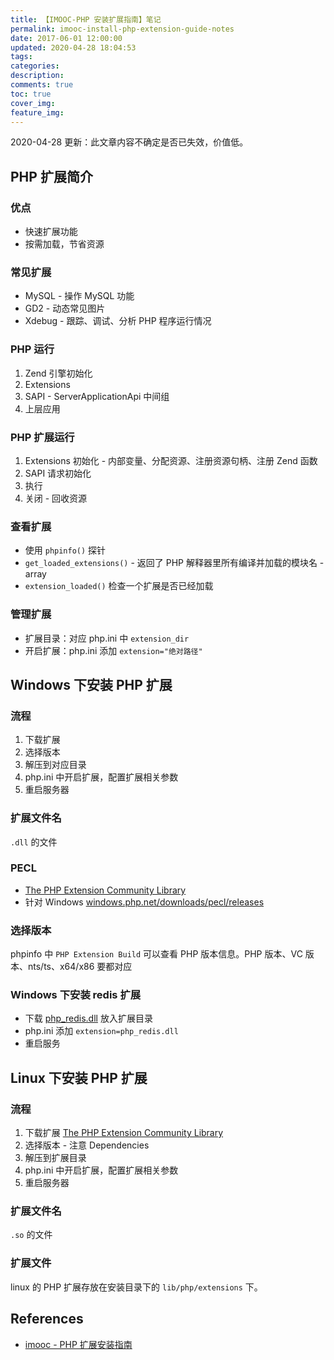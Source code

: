 ```yaml
---
title: 【IMOOC-PHP 安装扩展指南】笔记
permalink: imooc-install-php-extension-guide-notes
date: 2017-06-01 12:00:00
updated: 2020-04-28 18:04:53
tags:
categories:
description:
comments: true
toc: true
cover_img:
feature_img:
---
```


2020-04-28 更新：此文章内容不确定是否已失效，价值低。

## PHP 扩展简介

### 优点

- 快速扩展功能
- 按需加载，节省资源

### 常见扩展

- MySQL - 操作 MySQL 功能
- GD2 - 动态常见图片
- Xdebug - 跟踪、调试、分析 PHP 程序运行情况

<!-- more -->

### PHP 运行

1. Zend 引擎初始化
2. Extensions
3. SAPI - ServerApplicationApi 中间组
4. 上层应用

### PHP 扩展运行

1. Extensions 初始化 - 内部变量、分配资源、注册资源句柄、注册 Zend 函数
2. SAPI 请求初始化
3. 执行
4. 关闭 - 回收资源

### 查看扩展

- 使用 `phpinfo()` 探针
- `get_loaded_extensions()` - 返回了 PHP 解释器里所有编译并加载的模块名 - array
- `extension_loaded()` 检查一个扩展是否已经加载

### 管理扩展

- 扩展目录：对应 php.ini 中 `extension_dir`
- 开启扩展：php.ini 添加 `extension="绝对路径"`

## Windows 下安装 PHP 扩展

### 流程

1. 下载扩展
2. 选择版本
3. 解压到对应目录
4. php.ini 中开启扩展，配置扩展相关参数
5. 重启服务器

### 扩展文件名

`.dll` 的文件

### PECL

- [The PHP Extension Community Library](http://pecl.php.net)
- 针对 Windows [windows.php.net/downloads/pecl/releases](http://windows.php.net/downloads/pecl/releases/)

### 选择版本

phpinfo 中 `PHP Extension Build` 可以查看 PHP 版本信息。PHP 版本、VC 版本、nts/ts、x64/x86 要都对应

### Windows 下安装 redis 扩展

- 下载 [php_redis.dll](http://windows.php.net/downloads/pecl/releases/redis/2.2.8/logs/) 放入扩展目录
- php.ini 添加 `extension=php_redis.dll`
- 重启服务

## Linux 下安装 PHP 扩展

### 流程

1. 下载扩展 [The PHP Extension Community Library](http://pecl.php.net)
2. 选择版本 - 注意 Dependencies
3. 解压到扩展目录
4. php.ini 中开启扩展，配置扩展相关参数
5. 重启服务器

### 扩展文件名

`.so` 的文件

### 扩展文件

linux 的 PHP 扩展存放在安装目录下的 `lib/php/extensions` 下。

## References

- [imooc - PHP 扩展安装指南](https://www.imooc.com/learn/757)
